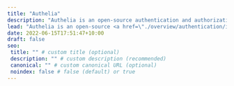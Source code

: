 ```yaml
---
title: "Authelia"
description: "Authelia is an open-source authentication and authorization server and portal fulfilling the identity and access management (IAM) role of information security in providing multi-factor authentication and single sign-on (SSO) for your applications via a web portal. It acts as a companion for common reverse proxies."
lead: "Authelia is an open-source <a href=\"./overview/authentication/introduction/\">authentication</a> and <a href=\"./overview/authorization/access-control/\">authorization</a> server and portal fulfilling the identity and access management (IAM) role of information security in providing <a href=\"./overview/authentication/introduction/\">multi-factor authentication</a> and single sign-on (SSO) for your applications via a web portal. It acts as a companion for <a href=\"./overview/prologue/supported-proxies/\">common reverse proxies</a>."
date: 2022-06-15T17:51:47+10:00
draft: false
seo:
 title: "" # custom title (optional)
 description: "" # custom description (recommended)
 canonical: "" # custom canonical URL (optional)
 noindex: false # false (default) or true
---
```

